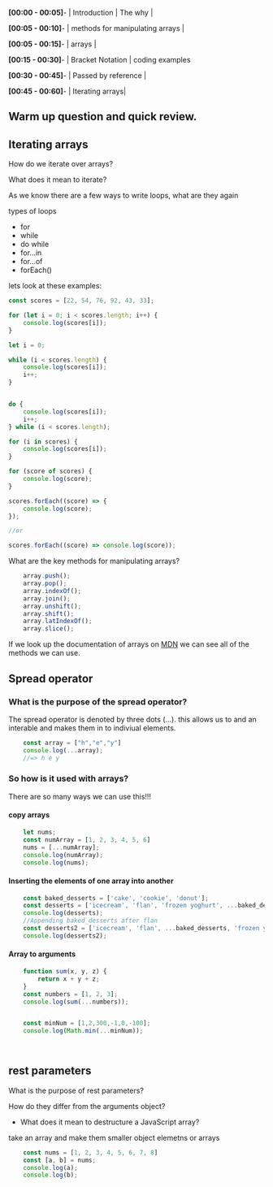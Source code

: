 **[00:00 - 00:05]**- | Introduction | The why |

**[00:05 - 00:10]**- | methods for manipulating arrays | 

**[00:05 - 00:15]**- | arrays |

**[00:15 - 00:30]**- | Bracket Notation | coding examples

**[00:30 - 00:45]**- | Passed by reference |

**[00:45 - 00:60]**- | Iterating arrays|

## Warm up question and quick review.
## Iterating arrays
How do we iterate over arrays?

What does it mean to iterate?

As we know there are a few ways to write loops, what are they again

types of loops
* for
* while
* do while
* for...in
* for...of
* forEach()

lets look at these examples:

```js
const scores = [22, 54, 76, 92, 43, 33];

for (let i = 0; i < scores.length; i++) {
    console.log(scores[i]);
}

let i = 0;

while (i < scores.length) {
    console.log(scores[i]);
    i++;
}


do {
    console.log(scores[i]);
    i++;
} while (i < scores.length);

for (i in scores) {
    console.log(scores[i]);
}

for (score of scores) {
    console.log(score);
}

scores.forEach((score) => {
    console.log(score);
});

//or

scores.forEach((score) => console.log(score));

```


What are the key methods for manipulating arrays?
```js
    array.push();
    array.pop();
    array.indexOf();
    array.join();
    array.unshift();
    array.shift();
    array.latIndexOf();
    array.slice();

```
If we look up the documentation of arrays on [MDN](https://developer.mozilla.org/en-US/docs/Web/JavaScript/Reference/Global_Objects/Array) we can see all of the methods we can use.  


## Spread operator

### What is the purpose of the spread operator? 

The spread operator is denoted by three dots (...). this allows us to and an interable and makes them in to indiviual elements.

```js
    const array = ["h","e","y"]
    console.log(...array);
    //=> h e y
```

### So how is it used with arrays?

There are so many ways we can use this!!!

#### copy arrays

```js
    let nums;
    const numArray = [1, 2, 3, 4, 5, 6]
    nums = [...numArray];
    console.log(numArray);
    console.log(nums);
```

 #### Inserting the elements of one array into another

```js
    const baked_desserts = ['cake', 'cookie', 'donut'];
    const desserts = ['icecream', 'flan', 'frozen yoghurt', ...baked_desserts];
    console.log(desserts);
    //Appending baked_desserts after flan
    const desserts2 = ['icecream', 'flan', ...baked_desserts, 'frozen yoghurt'];
    console.log(desserts2);
```

#### Array to arguments

```js
    function sum(x, y, z) {
        return x + y + z;
    }
    const numbers = [1, 2, 3];
    console.log(sum(...numbers));


    const minNum = [1,2,300,-1,0,-100];
    console.log(Math.min(...minNum));

    
```
## rest parameters

What is the purpose of rest parameters? 

How do they differ from the arguments object?


* What does it mean to destructure a JavaScript array?

take an array and make them smaller object elemetns or arrays

```js
    const nums = [1, 2, 3, 4, 5, 6, 7, 8]
    const [a, b] = nums;
    console.log(a);
    console.log(b);
```